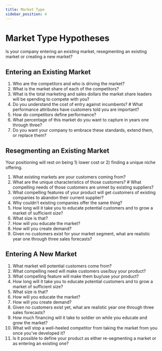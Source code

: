 ```yaml
---
title: Market Type
sidebar_position: 4
---
```


# Market Type Hypotheses

Is your company entering an existing market, resegmenting an existing market or
creating a new market?

## Entering an Existing Market

1. Who are the competitors and who is driving the market?
1. What is the market share of each of the competitors?
1. What is the total marketing and sales dollars the market share leaders will
   be spending to compete with you?
1. Do you understand the cost of entry against incumbents? # What performance
   attributes have customers told you are important?
1. How do competitors define performance?
1. What percentage of this market do you want to capture in years one through
   three?
1. Do you want your company to embrace these standards, extend them, or replace
   them?

## Resegmenting an Existing Market

Your positioning will rest on being 1) lower cost or 2) finding a unique niche
offering.

1. What existing markets are your customers coming from?
1. What are the unique characteristics of those customers? # What compelling
   needs of those customers are unmet by existing suppliers?
1. What compelling features of your product will get customers of existing
   companies to abandon their current supplier?
1. Why couldn’t existing companies offer the same thing?
1. How long will it take you to educate potential customers and to grow a market
   of sufficient size?
1. What size is that?
1. How will you educate the market?
1. How will you create demand?
1. Given no customers exist for your market segment, what are realistic year one
   through three sales forecasts?

## Entering A New Market

1. What market will potential customers come from?
1. What compelling need will make customers use/buy your product?
1. What compelling feature will make them buy/use your product?
1. How long will it take you to educate potential customers and to grow a market
   of sufficient size?
1. What size is that?
1. How will you educate the market?
1. How will you create demand?
1. Given no customers exist yet, what are realistic year one through three sales
   forecasts?
1. How much financing will it take to soldier on while you educate and grow the
   market?
1. What will stop a well-heeled competitor from taking the market from you once
   you’ve developed it?
1. Is it possible to define your product as either re-segmenting a market or as
   entering an existing one?

